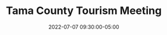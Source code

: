 ---
date: 2022-07-07 09:30:00-05:00
dates: 9:30 am on July 7 2022
draft: false
durationMinutes: 120
title: Tama County Tourism Meeting
---